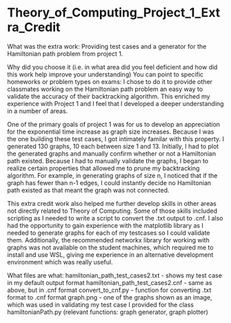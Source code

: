 # Theory_of_Computing_Project_1_Extra_Credit

What was the extra work:
Providing test cases and a generator for the Hamiltonian path problem from project 1.

Why did you choose it (i.e. in what area did you feel deficient and how did this work help improve your understanding) You can point to specific homeworks or problem types on exams:
I chose to do it to provide other classmates working on the Hamiltonian path problem an easy way to validate the accuracy of their backtracking algorithm. This enriched my experience with Project 1 and I feel that I developed a deeper understanding in a number of areas. 

One of the primary goals of project 1 was for us to develop an appreciation for the exponential time increase as graph size increases. Because I was the one building these test cases, I got intimately familar with this property. I generated 130 graphs, 10 each between size 1 and 13. Initially, I had to plot the generated graphs and manually confirm whether or not a Hamiltonian path existed. Because I had to manually validate the graphs, I began to realize certain properties that allowed me to prune my backtracking algorithm. For example, in generating graphs of size n, I noticed that if the graph has fewer than n-1 edges, I could instantly decide no Hamiltonian path existed as that meant the graph was not connected.

This extra credit work also helped me further develop skills in other areas not directly related to Theory of Computing. Some of those skills included scripting as I needed to write a script to convert the .txt output to .cnf. I also had the opportunity to gain experience with the matplotlib library as I needed to generate graphs for each of my testcases so I could validate them. Additionally, the recommended networkx library for working with graphs was not available on the student machines, which required me to install and use WSL, giving me experience in an alternative development environment which was really useful. 

What files are what:
hamiltonian_path_test_cases2.txt - shows my test case in my default output format
hamiltonian_path_test_cases2.cnf - same as above, but in .cnf format
convert_to_cnf.py - function for converting .txt format to .cnf format
graph.png - one of the graphs shown as an image, which was used in validating my test case I provided for the class
hamiltonianPath.py (relevant functions: graph generator, graph plotter)
